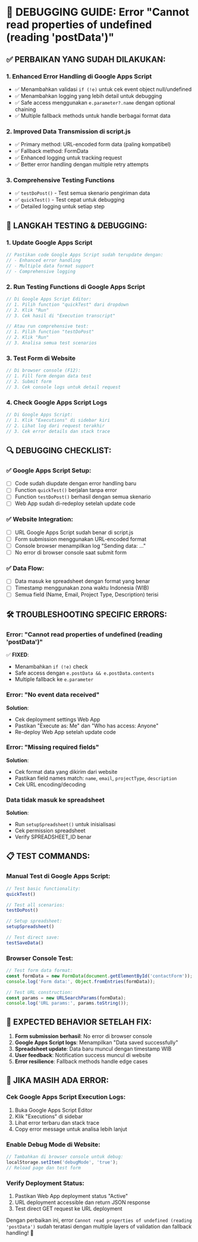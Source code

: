 # 🐛 DEBUGGING GUIDE: Error "Cannot read properties of undefined (reading 'postData')"

## ✅ **PERBAIKAN YANG SUDAH DILAKUKAN:**

### 1. **Enhanced Error Handling di Google Apps Script**
- ✅ Menambahkan validasi `if (!e)` untuk cek event object null/undefined
- ✅ Menambahkan logging yang lebih detail untuk debugging
- ✅ Safe access menggunakan `e.parameter?.name` dengan optional chaining
- ✅ Multiple fallback methods untuk handle berbagai format data

### 2. **Improved Data Transmission di script.js**
- ✅ Primary method: URL-encoded form data (paling kompatibel)
- ✅ Fallback method: FormData
- ✅ Enhanced logging untuk tracking request
- ✅ Better error handling dengan multiple retry attempts

### 3. **Comprehensive Testing Functions**
- ✅ `testDoPost()` - Test semua skenario pengiriman data
- ✅ `quickTest()` - Test cepat untuk debugging
- ✅ Detailed logging untuk setiap step

## 🚀 **LANGKAH TESTING & DEBUGGING:**

### 1. **Update Google Apps Script**
```javascript
// Pastikan code Google Apps Script sudah terupdate dengan:
// - Enhanced error handling
// - Multiple data format support
// - Comprehensive logging
```

### 2. **Run Testing Functions di Google Apps Script**
```javascript
// Di Google Apps Script Editor:
// 1. Pilih function "quickTest" dari dropdown
// 2. Klik "Run"
// 3. Cek hasil di "Execution transcript"

// Atau run comprehensive test:
// 1. Pilih function "testDoPost" 
// 2. Klik "Run"
// 3. Analisa semua test scenarios
```

### 3. **Test Form di Website**
```javascript
// Di browser console (F12):
// 1. Fill form dengan data test
// 2. Submit form
// 3. Cek console logs untuk detail request
```

### 4. **Check Google Apps Script Logs**
```javascript
// Di Google Apps Script:
// 1. Klik "Executions" di sidebar kiri
// 2. Lihat log dari request terakhir
// 3. Cek error details dan stack trace
```

## 🔍 **DEBUGGING CHECKLIST:**

### ✅ **Google Apps Script Setup:**
- [ ] Code sudah diupdate dengan error handling baru
- [ ] Function `quickTest()` berjalan tanpa error
- [ ] Function `testDoPost()` berhasil dengan semua skenario
- [ ] Web App sudah di-redeploy setelah update code

### ✅ **Website Integration:**
- [ ] URL Google Apps Script sudah benar di script.js
- [ ] Form submission menggunakan URL-encoded format
- [ ] Console browser menampilkan log "Sending data: ..."
- [ ] No error di browser console saat submit form

### ✅ **Data Flow:**
- [ ] Data masuk ke spreadsheet dengan format yang benar
- [ ] Timestamp menggunakan zona waktu Indonesia (WIB)
- [ ] Semua field (Name, Email, Project Type, Description) terisi

## 🛠️ **TROUBLESHOOTING SPECIFIC ERRORS:**

### **Error: "Cannot read properties of undefined (reading 'postData')"**
✅ **FIXED**: 
- Menambahkan `if (!e)` check
- Safe access dengan `e.postData && e.postData.contents`
- Multiple fallback ke `e.parameter`

### **Error: "No event data received"**
**Solution**: 
- Cek deployment settings Web App
- Pastikan "Execute as: Me" dan "Who has access: Anyone"
- Re-deploy Web App setelah update code

### **Error: "Missing required fields"**
**Solution**:
- Cek format data yang dikirim dari website
- Pastikan field names match: `name`, `email`, `projectType`, `description`
- Cek URL encoding/decoding

### **Data tidak masuk ke spreadsheet**
**Solution**:
- Run `setupSpreadsheet()` untuk inisialisasi
- Cek permission spreadsheet
- Verify SPREADSHEET_ID benar

## 📋 **TEST COMMANDS:**

### **Manual Test di Google Apps Script:**
```javascript
// Test basic functionality:
quickTest()

// Test all scenarios:
testDoPost()

// Setup spreadsheet:
setupSpreadsheet()

// Test direct save:
testSaveData()
```

### **Browser Console Test:**
```javascript
// Test form data format:
const formData = new FormData(document.getElementById('contactForm'));
console.log('Form data:', Object.fromEntries(formData));

// Test URL construction:
const params = new URLSearchParams(formData);
console.log('URL params:', params.toString());
```

## 🎯 **EXPECTED BEHAVIOR SETELAH FIX:**

1. **Form submission berhasil**: No error di browser console
2. **Google Apps Script logs**: Menampilkan "Data saved successfully"
3. **Spreadsheet update**: Data baru muncul dengan timestamp WIB
4. **User feedback**: Notification success muncul di website
5. **Error resilience**: Fallback methods handle edge cases

## 🚨 **JIKA MASIH ADA ERROR:**

### **Cek Google Apps Script Execution Logs:**
1. Buka Google Apps Script Editor
2. Klik "Executions" di sidebar
3. Lihat error terbaru dan stack trace
4. Copy error message untuk analisa lebih lanjut

### **Enable Debug Mode di Website:**
```javascript
// Tambahkan di browser console untuk debug:
localStorage.setItem('debugMode', 'true');
// Reload page dan test form
```

### **Verify Deployment Status:**
1. Pastikan Web App deployment status "Active"
2. URL deployment accessible dan return JSON response
3. Test direct GET request ke URL deployment

Dengan perbaikan ini, error `Cannot read properties of undefined (reading 'postData')` sudah teratasi dengan multiple layers of validation dan fallback handling! 🎉
